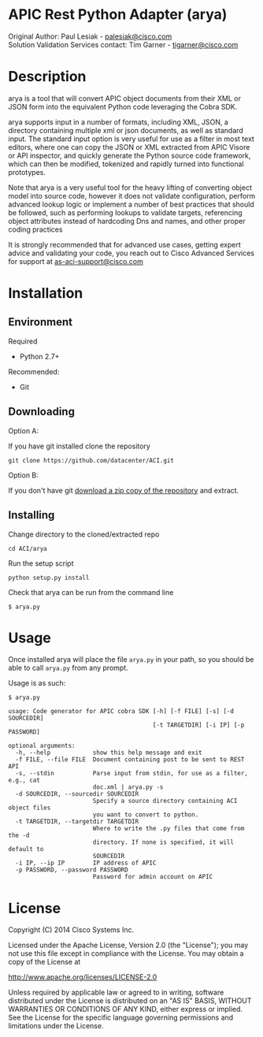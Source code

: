 # APIC Rest Python Adapter (arya)

Original Author: Paul Lesiak - [palesiak@cisco.com](palesiak@cisco.com)  
Solution Validation Services contact: Tim Garner - [tigarner@cisco.com](tigarner@cisco.com)


# Description

arya is a tool that will convert APIC object documents from their XML or JSON
form into the equivalent Python code leveraging the Cobra SDK.

arya supports  input in a number of formats, including XML, JSON, a directory containing
multiple xml or json documents, as well as standard input. The standard input
option is very useful for use as a filter in most text editors, where one
can copy the JSON or XML extracted from APIC Visore or API inspector, and quickly
generate the Python source code framework, which can then be modified, tokenized
and rapidly turned into functional prototypes.

Note that arya is a very useful tool for the heavy lifting of converting object
model into source code, however it does not validate configuration, perform
advanced lookup logic or implement a number of best practices that should be
followed, such as performing lookups to validate targets, referencing object
attributes instead of hardcoding Dns and names, and other proper coding practices

It is strongly recommended that for advanced use cases, getting expert advice
and validating your code, you reach out to Cisco Advanced Services for support
at [as-aci-support@cisco.com](as-aci-support@cisco.com)


# Installation

## Environment
Required

* Python 2.7+

Recommended:

* Git

## Downloading
Option A:

If you have git installed clone the repository

    git clone https://github.com/datacenter/ACI.git

Option B:

If you don't have git [download a zip copy of the repository](https://github.com/datacenter/ACI/archive/master.zip) and extract.  

## Installing
Change directory to the cloned/extracted repo

    cd ACI/arya

Run the setup script

    python setup.py install

Check that arya can be run from the command line

    $ arya.py


# Usage

Once installed arya will place the file `arya.py` in your path, so you should be able to call `arya.py` from any prompt.

Usage is as such:

    $ arya.py

    usage: Code generator for APIC cobra SDK [-h] [-f FILE] [-s] [-d SOURCEDIR]
                                             [-t TARGETDIR] [-i IP] [-p PASSWORD]

    optional arguments:
      -h, --help            show this help message and exit
      -f FILE, --file FILE  Document containing post to be sent to REST API
      -s, --stdin           Parse input from stdin, for use as a filter, e.g., cat
                            doc.xml | arya.py -s
      -d SOURCEDIR, --sourcedir SOURCEDIR
                            Specify a source directory containing ACI object files
                            you want to convert to python.
      -t TARGETDIR, --targetdir TARGETDIR
                            Where to write the .py files that come from the -d
                            directory. If none is specified, it will default to
                            SOURCEDIR
      -i IP, --ip IP        IP address of APIC
      -p PASSWORD, --password PASSWORD
                            Password for admin account on APIC


# License

Copyright (C) 2014 Cisco Systems Inc.

Licensed under the Apache License, Version 2.0 (the "License");
you may not use this file except in compliance with the License.
You may obtain a copy of the License at

http://www.apache.org/licenses/LICENSE-2.0

Unless required by applicable law or agreed to in writing, software
distributed under the License is distributed on an "AS IS" BASIS,
WITHOUT WARRANTIES OR CONDITIONS OF ANY KIND, either express or implied.
See the License for the specific language governing permissions and
limitations under the License.
